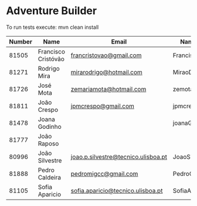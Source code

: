 # Adventure Builder

To run tests execute: mvn clean install

|   Number   |          Name           |            Email        |   Name GitHUb      | Module(s) |
| ---------- | ----------------------- | ----------------------- | ------------------ | --------- |
|   81505    |   Francisco Cristóvão   | francristovao@gmail.com | FranciscoCristovao | Activity  |
|   81271    |   Rodrigo Mira          | mirarodrigo@hotmail.com | MiraoDaSilva       | Activity  |
|   81726    |   José Mota             | zemariamota@hotmail.com | zemota1            | Bank      |
|   81811    |   João Crespo           | jpmcrespo@gmail.com     | jpmcrespo          | Hotel/Broker|
|   81478    |   Joana Godinho         |                         | joanaGodinho       | Hotel/Broker|
|   81777    |   João Raposo           |                         |                    | Hotel/Broker|
|   80996    |   João Silvestre        | joao.p.silvestre@tecnico.ulisboa.pt|JoaoSilvestre95|Bank |
|   81888    |   Pedro Caldeira        | pedromigcc@gmail.com    | PedroCaldeira      | Bank      |
|   81105    |   Sofia Aparicio        | sofia.aparicio@tecnico.ulisboa.pt| SofiaAparicio|Activity|
